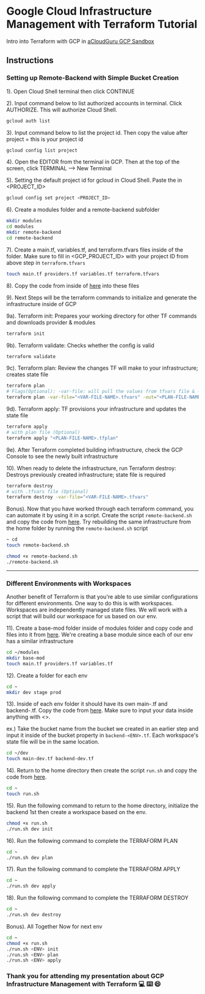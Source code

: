 # Google Cloud Infrastructure Management with Terraform Tutorial

Intro into Terraform with GCP in [aCloudGuru GCP Sandbox](https://learn.acloud.guru/cloud-playground/cloud-sandboxes)

## Instructions

### Setting up Remote-Backend with Simple Bucket Creation

1). Open Cloud Shell terminal then click CONTINUE

2). Input command below to list authorized accounts in terminal. Click AUTHORIZE. This will authorize Cloud Shell.
```bash
gcloud auth list
```
3). Input command below to list the project id. Then copy the value after project = <VALUE> this is your project id
```bash
gcloud config list project
```

4). Open the EDITOR from the terminal in GCP. Then at the top of the screen, click TERMINAL --> New Terminal

5). Setting the default project id for gcloud in Cloud Shell. Paste the <VALUE> in <PROJECT_ID>
```bash
gcloud config set project <PROJECT_ID>
```

6). Create a modules folder and a remote-backend subfolder
```bash
mkdir modules
cd modules
mkdir remote-backend
cd remote-backend
```
7). Create a main.tf, variables.tf, and terraform.tfvars files inside of the folder. Make sure to fill in <GCP_PROJECT_ID> with your project ID from above step in `terraform.tfvars`
```bash
touch main.tf providers.tf variables.tf terraform.tfvars
```
8). Copy the code from inside of [here](https://github.com/Chelsea-Rolland/su-terraform-gcp/tree/main/modules/remote-backend) into these files

9). Next Steps will be the terraform commands to initialize and generate the infrastructure inside of GCP

9a). Terraform init: Prepares your working directory for other TF commands and downloads provider & modules
```bash
terraform init
```

9b). Terraform validate: Checks whether the config is valid
```bash
terraform validate
```

9c). Terraform plan: Review the changes TF will make to your infrastructure; creates state file
```bash
terraform plan
# Flags(Optional): -var-file: will pull the values from tfvars file & -out: will take tf plan and make it into a file
terraform plan -var-file="<VAR-FILE-NAME>.tfvars" -out="<PLAN-FILE-NAME>.tfplan"
```

9d). Terraform apply: TF provisions your infrastructure and updates the state file
```bash
terraform apply
# with plan file (Optional)
terraform apply "<PLAN-FILE-NAME>.tfplan"
```

9e). After Terraform completed building infrastructure, check the GCP Console to see the newly built infrastructure

10). When ready to delete the infrastructure, run Terraform destroy: Destroys previously created infrastructure; state file is required
```bash
terraform destroy
# with .tfvars file (Optional)
terraform destroy -var-file="<VAR-FILE-NAME>.tfvars"
```

Bonus). Now that you have worked through each terraform command, you can automate it by using it in a script. Create the script `remote-backend.sh` and copy the code from [here](https://github.com/Chelsea-Rolland/su-terraform-gcp/blob/main/remote-backend.sh). Try rebuilding the same infrastructure from the home folder by running the `remote-backend.sh` script
```bash
~ cd
touch remote-backend.sh
```
```bash
chmod +x remote-backend.sh
./remote-backend.sh
```

* * * * *

### Different Environments with Workspaces
Another benefit of Terraform is that you're able to use similar configurations for different environments. One way to do this is with workspaces. Workspaces are independently managed state files. We will work with a script that will build our workspace for us based on our env. 



11). Create a base-mod folder inside of modules folder and copy code and files into it from [here](https://github.com/Chelsea-Rolland/su-terraform-gcp/tree/main/modules/base-mod). We're creating a base module since each of our env has a similar infrastructure 
```bash
cd ~/modules
mkdir base-mod
touch main.tf providers.tf variables.tf
```

12). Create a folder for each env
```bash
cd ~
mkdir dev stage prod
```

13). Inside of each env folder it should have its own main-<ENV>.tf and backend-<ENV>.tf. Copy the code from [here](). Make sure to input your data inside anything with <>. 

ex.) Take the bucket name from the bucket we created in an earlier step and input it inside of the bucket property in `backend-<ENV>.tf`. Each workspace's state file will be in the same location.
```bash
cd ~/dev
touch main-dev.tf backend-dev.tf
```

14). Return to the home directory then create the script `run.sh` and copy the code from [here](https://github.com/Chelsea-Rolland/su-terraform-gcp/blob/main/run.sh). 
```bash
cd ~
touch run.sh
```
15). Run the following command to return to the home directory, initialize the backend 1st then create a workspace based on the env.
```bash
chmod +x run.sh
./run.sh dev init
```
16). Run the following command to complete the TERRAFORM PLAN
```bash
cd ~
./run.sh dev plan
```
17). Run the following command to complete the TERRAFORM APPLY
```bash
cd ~
./run.sh dev apply
```
18). Run the following command to complete the TERRAFORM DESTROY
```bash
cd ~
./run.sh dev destroy
```
Bonus). All Together Now for next env
```bash
cd ~
chmod +x run.sh
./run.sh <ENV> init
./run.sh <ENV> plan
./run.sh <ENV> apply
```
### Thank you for attending my presentation about GCP Infrastructure Management with Terraform :computer: :keyboard: :smile:
